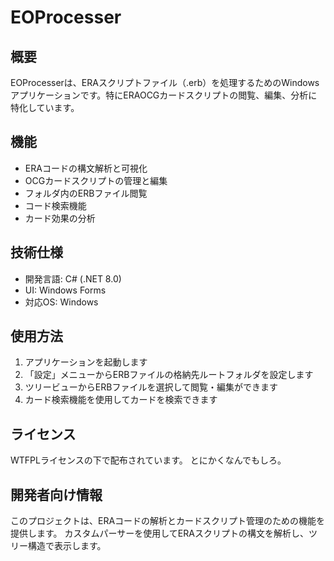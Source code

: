 # EOProcesser

## 概要

EOProcesserは、ERAスクリプトファイル（.erb）を処理するためのWindowsアプリケーションです。特にERAOCGカードスクリプトの閲覧、編集、分析に特化しています。

## 機能

- ERAコードの構文解析と可視化
- OCGカードスクリプトの管理と編集
- フォルダ内のERBファイル閲覧
- コード検索機能
- カード効果の分析

## 技術仕様

- 開発言語: C# (.NET 8.0)
- UI: Windows Forms
- 対応OS: Windows

## 使用方法

1. アプリケーションを起動します
2. 「設定」メニューからERBファイルの格納先ルートフォルダを設定します
3. ツリービューからERBファイルを選択して閲覧・編集ができます
4. カード検索機能を使用してカードを検索できます

## ライセンス

WTFPLライセンスの下で配布されています。
とにかくなんでもしろ。

## 開発者向け情報

このプロジェクトは、ERAコードの解析とカードスクリプト管理のための機能を提供します。
カスタムパーサーを使用してERAスクリプトの構文を解析し、ツリー構造で表示します。